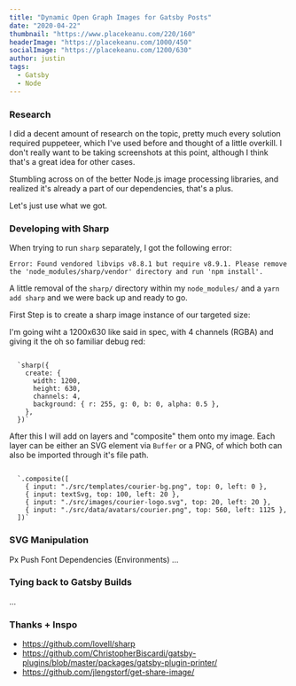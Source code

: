 ```yaml
---
title: "Dynamic Open Graph Images for Gatsby Posts"
date: "2020-04-22"
thumbnail: "https://www.placekeanu.com/220/160"
headerImage: "https://placekeanu.com/1000/450"
socialImage: "https://placekeanu.com/1200/630"
author: justin
tags:
  - Gatsby
  - Node
---
```


### Research

I did a decent amount of research on the topic, pretty much every solution required puppeteer, which I've used before and thought of a little overkill. I don't really want to be taking screenshots at this point, although I think that's a great idea for other cases.

Stumbling across on of the better Node.js image processing libraries, and realized it's already a part of our dependencies, that's a plus.

Let's just use what we got.

### Developing with Sharp

When trying to run `sharp` separately, I got the following error:

```
Error: Found vendored libvips v8.8.1 but require v8.9.1. Please remove the 'node_modules/sharp/vendor' directory and run 'npm install'.
```

A little removal of the `sharp/` directory within my `node_modules/` and a `yarn add sharp` and we were back up and ready to go.

First Step is to create a sharp image instance of our targeted size:

I'm going wiht a 1200x630 like said in spec, with 4 channels (RGBA) and giving it the oh so familiar debug red:

<code>
  `sharp({
    create: {
      width: 1200,
      height: 630,
      channels: 4,
      background: { r: 255, g: 0, b: 0, alpha: 0.5 },
    },
  })`
</code>

After this I will add on layers and "composite" them onto my image.
Each layer can be either an SVG element via `Buffer` or a PNG, of which both can also be imported through it's file path.

<code>
  `.composite([
    { input: "./src/templates/courier-bg.png", top: 0, left: 0 },
    { input: textSvg, top: 100, left: 20 },
    { input: "./src/images/courier-logo.svg", top: 20, left: 20 },
    { input: "./src/data/avatars/courier.png", top: 560, left: 1125 },
  ])`
</code>

### SVG Manipulation

Px Push
Font Dependencies (Environments)
...

### Tying back to Gatsby Builds

...

### Thanks + Inspo

- https://github.com/lovell/sharp
- https://github.com/ChristopherBiscardi/gatsby-plugins/blob/master/packages/gatsby-plugin-printer/
- https://github.com/jlengstorf/get-share-image/
